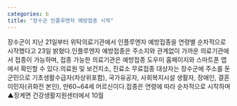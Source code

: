 ```yaml
---
categories: b
title: "장수군 인플루엔자 예방접종 시작"
---
```

장수군이 지난 21일부터 위탁의료기관에서 인플루엔자 예방접종을 연령별 순차적으로 시작했다고 23일 밝혔다.인플루엔자 예방접종은 주소지와 관계없이 가까운 의료기관에서 접종이 가능하며, 접종 가능한 의료기관은 예방접종 도우미 홈페이지와 스마트폰 앱에서 확인할 수 있다.의료원 및 보건지소, 진료소 무료접종 대상자는 장수군에 주소를 둔 군민으로 기초생활수급자(차상위포함), 국가유공자, 사회복지시설 생활자, 장애인, 결혼이민자(귀화전 본인), 만60~64세 어르신이다.접종은 연령에 따라 순차적으로 시작하며 ▲장계면 건강생활지원센터에서 10월